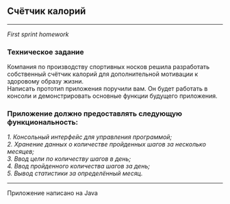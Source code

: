 ## Счётчик калорий
---
_First sprint homework_
### Техническое задание
Компания по производству спортивных носков решила разработать собственный счётчик калорий для дополнительной мотивации к здоровому образу жизни.  
Написать прототип приложения поручили вам. Он будет работать в консоли и демонстрировать основные функции будущего приложения.

### Приложение должно предоставлять следующую функциональность:
_1. Консольный интерфейс для управления программой;_  
_2. Хранение данных о количестве пройденных шагов за несколько месяцев;_  
_3. Ввод цели по количеству шагов в день;_  
_4. Ввод пройденного количества шагов за день;_  
_5. Вывод статистики за определённый месяц._

___  
Приложение написано на Java
